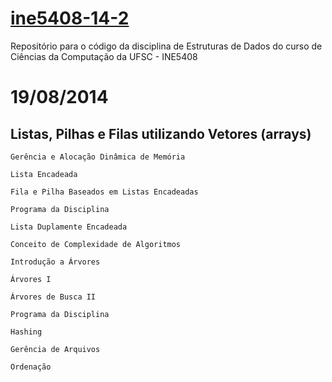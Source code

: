 [ine5408-14-2](https://moodle.ufsc.br/course/view.php?id=39826)
==============

Repositório para o código da disciplina de Estruturas de Dados do curso de Ciências da Computação da UFSC - INE5408


# 19/08/2014

## Listas, Pilhas e Filas utilizando Vetores (arrays)

    Gerência e Alocação Dinâmica de Memória

    Lista Encadeada

    Fila e Pilha Baseados em Listas Encadeadas

    Programa da Disciplina

    Lista Duplamente Encadeada

    Conceito de Complexidade de Algoritmos

    Introdução a Árvores

    Árvores I

    Árvores de Busca II

    Programa da Disciplina

    Hashing

    Gerência de Arquivos

    Ordenação
